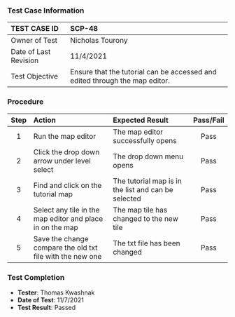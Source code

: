 ### Test Case Information

| TEST CASE ID | SCP-48 |
| :--- | :--- |
| Owner of Test | Nicholas Tourony |
| Date of Last Revision | 11/4/2021 |
| Test Objective | Ensure that the tutorial can be accessed and edited through the map editor. |

### Procedure

|Step | Action | Expected Result | Pass/Fail     |
|:---:| :---        |    :----  | :---: |
|1| Run the map editor| The map editor successfully opens |Pass|
|2| Click the drop down arrow under level select| The drop down menu opens|Pass|
|3| Find and click on the tutorial map | The tutorial map is in the list and can be selected |Pass|
|4| Select any tile in the map editor and place in on the map | The map tile has changed to the new tile |Pass|
|5| Save the change compare the old txt file with the new one | The txt file has been changed |Pass|

### Test Completion

- **Tester**: Thomas Kwashnak
- **Date of Test**: 11/7/2021
- **Test Result**: Passed
